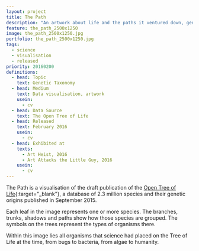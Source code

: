 ```yaml
---
layout: project
title: The Path
description: "An artwork about life and the paths it ventured down, generated from the Open Tree of Life: a database of 2.3 million species and their genetic origins"
feature: the_path_2500x1250
image: the_path_2500x1250.jpg
portfolio: the_path_2500x1250.jpg
tags:
  - science
  - visualisation
  - released
priority: 20160200
definitions:
  - head: Topic
    text: Genetic Taxonomy
  - head: Medium
    text: Data visualisation, artwork
    usein:
      - cv
  - head: Data Source
    text: The Open Tree of Life
  - head: Released
    text: February 2016
    usein:
      - cv
  - head: Exhibited at
    texts:
      - Art Heist, 2016
      - Art Attacks the Little Guy, 2016
    usein:
      - cv
---
```

The Path is a visualisation of the draft publication of the [Open Tree of Life](http://opentreeoflife.org){:target="_blank"}, a database of 2.3 million species and their genetic origins published in September 2015.

Each leaf in the image represents one or more species. The branches, trunks, shadows and paths show how those species are grouped. The symbols on the trees represent the types of organisms there.

Within this image lies all organisms that science had placed on the Tree of Life at the time, from bugs to bacteria, from algae to humanity.
